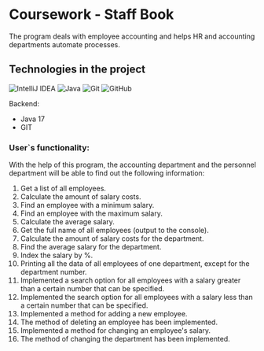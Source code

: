 # Coursework - Staff Book

The program deals with employee accounting and helps HR and accounting departments automate processes.

## Technologies in the project ##
![IntelliJ IDEA](https://img.shields.io/badge/IntelliJIDEA-000000.svg?style=for-the-badge&logo=intellij-idea&logoColor=white) ![Java](https://img.shields.io/badge/java-%23ED8B00.svg?style=for-the-badge&logo=java&logoColor=white)
![Git](https://img.shields.io/badge/git-%23F05033.svg?style=for-the-badge&logo=git&logoColor=white) ![GitHub](https://img.shields.io/badge/github-%23121011.svg?style=for-the-badge&logo=github&logoColor=white)

Backend:
- Java 17
- GIT

### User`s functionality: ###

With the help of this program, the accounting department and the personnel department will be able to find out the following information:

1. Get a list of all employees.
2. Calculate the amount of salary costs.
3. Find an employee with a minimum salary.
4. Find an employee with the maximum salary.
5. Calculate the average salary.
6. Get the full name of all employees (output to the console).
7. Calculate the amount of salary costs for the department.
8. Find the average salary for the department.
9. Index the salary by %.
10. Printing all the data of all employees of one department, except for the department number.
11. Implemented a search option for all employees with a salary greater than a certain number that can be specified.
12. Implemented the search option for all employees with a salary less than a certain number that can be specified.
13. Implemented a method for adding a new employee.
14. The method of deleting an employee has been implemented.
15. Implemented a method for changing an employee's salary.
16. The method of changing the department has been implemented.
